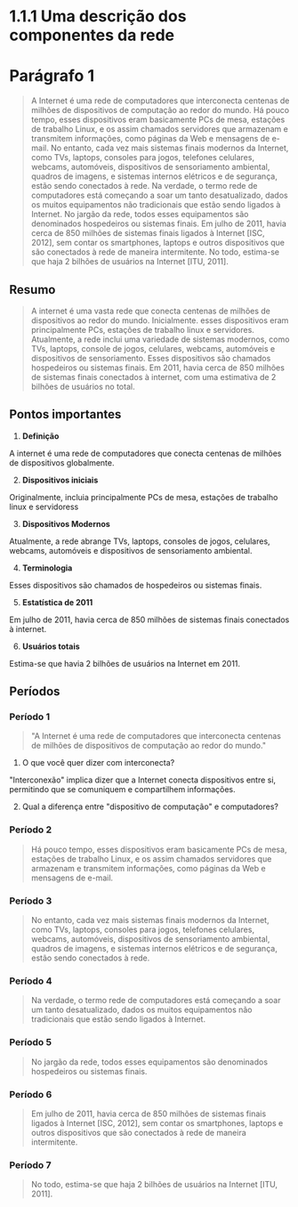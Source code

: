 # 1.1.1 Uma descrição dos componentes da rede

# Parágrafo 1

> A Internet é uma rede de computadores que interconecta centenas de milhões de dispositivos de computação ao redor do mundo. Há pouco tempo, esses dispositivos eram basicamente PCs de mesa, estações de trabalho Linux, e os assim chamados servidores que armazenam e transmitem informações, como páginas da Web e mensagens de e-mail. No entanto, cada vez mais sistemas finais modernos da Internet, como TVs, laptops, consoles para jogos, telefones celulares, webcams, automóveis, dispositivos de sensoriamento ambiental, quadros de imagens, e sistemas internos elétricos e de segurança, estão sendo conectados à rede. Na verdade, o termo rede de computadores está começando a soar um tanto desatualizado, dados os muitos equipamentos não tradicionais que estão sendo ligados à Internet. No jargão da rede, todos esses equipamentos são denominados hospedeiros ou sistemas finais. Em julho de 2011, havia cerca de 850 milhões de sistemas finais ligados à Internet [ISC, 2012], sem contar os smartphones, laptops e outros dispositivos que são conectados à rede de maneira intermitente. No todo, estima-se que haja 2 bilhões de usuários na Internet [ITU, 2011].

## Resumo

> A internet é uma vasta rede que conecta centenas de milhões de dispositivos ao redor do mundo. Inicialmente. esses dispositivos eram principalmente PCs, estações de trabalho linux e servidores. Atualmente, a rede inclui uma variedade de sistemas modernos, como TVs, laptops, console de jogos, celulares, webcams, automóveis e dispositivos de sensoriamento. Esses dispositivos são chamados hospedeiros ou sistemas finais. Em 2011, havia cerca de 850 milhões de sistemas finais conectados à internet, com uma estimativa de 2 bilhões de usuários no total.

## Pontos importantes

1. **Definição**

A internet é uma rede de computadores que conecta centenas de milhões de dispositivos globalmente.

2. **Dispositivos iniciais**
   
Originalmente, incluia principalmente PCs de mesa, estações de trabalho linux e servidoress   

3. **Dispositivos Modernos** 

Atualmente, a rede abrange TVs, laptops, consoles de jogos, celulares, webcams, automóveis e dispositivos de sensoriamento ambiental.

4. **Terminologia**

Esses dispositivos são chamados de hospedeiros ou sistemas finais.

5. **Estatística de 2011**

Em julho de 2011, havia cerca de 850 milhões de sistemas finais conectados à internet.
   
6. **Usuários totais**

Estima-se que havia 2 bilhões de usuários na Internet em 2011.

## Períodos

### Período 1

> "A Internet é uma rede de computadores que interconecta centenas de milhões de dispositivos de computação ao redor do mundo."

1. O que você quer dizer com interconecta?
  
"Interconexão" implica dizer que a Internet conecta dispositivos entre si, permitindo que se comuniquem e compartilhem informações.

2. Qual a diferença entre "dispositivo de computação" e computadores?

### Período 2

> Há pouco tempo, esses dispositivos eram basicamente PCs de mesa, estações de trabalho Linux, e os assim chamados servidores que armazenam e transmitem informações, como páginas da Web e mensagens de e-mail. 

### Período 3

> No entanto, cada vez mais sistemas finais modernos da Internet, como TVs, laptops, consoles para jogos, telefones celulares, webcams, automóveis, dispositivos de sensoriamento ambiental, quadros de imagens, e sistemas internos elétricos e de segurança, estão sendo conectados à rede.

### Período 4

> Na verdade, o termo rede de computadores está começando a soar um tanto desatualizado, dados os muitos equipamentos não tradicionais que estão sendo ligados à Internet.

### Período 5

> No jargão da rede, todos esses equipamentos são denominados hospedeiros ou sistemas finais. 

### Período 6

> Em julho de 2011, havia cerca de 850 milhões de sistemas finais ligados à Internet [ISC, 2012], sem contar os smartphones, laptops e outros dispositivos que são conectados à rede de maneira intermitente.

### Período 7

> No todo, estima-se que haja 2 bilhões de usuários na Internet [ITU, 2011].